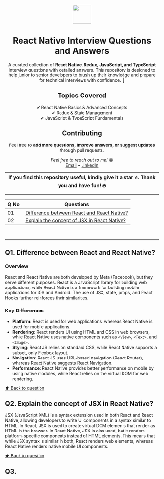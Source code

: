 <div align="center">

  <img height="60" src="https://img.icons8.com/color/256/react-native">
  <h1>React Native Interview Questions and Answers</h1>

<span>A curated collection of **React Native, Redux, JavaScript, and TypeScript** interview questions with detailed answers. This repository is designed to help junior to senior developers to brush up their knowledge and prepare for technical interviews with confidence. 🚀
</span>

## Topics Covered  
✔ React Native Basics & Advanced Concepts  
✔ Redux & State Management  
✔ JavaScript & TypeScript Fundamentals 

## Contributing 
Feel free to **add more questions, improve answers, or suggest updates** through pull requests.

<em>Feel free to reach out to me!</em> 😀 <br />
<a href="mailto:sauravkoduvalli@gmail.com">Email</a> • <a href="https://www.linkedin.com/in/sauravkoduvalli/">LinkedIn</a>

| If you find this repository useful, kindly give it a star ⭐. Thank you and have fun! 🔥 |
|---|
</div>

<hr />


| Q No. |  Questions       |
|-------|------------------|
| 01 | [Difference between React and React Native?](#q1-difference-between-react-and-react-native) |
| 02 | [Explain the concept of JSX in React Native?](#q2-explain-the-concept-of-jsx-in-react-native) |

<br />
<hr />

## Q1. Difference between React and React Native?

### Overview
React and React Native are both developed by Meta (Facebook), but they serve different purposes. React is a JavaScript library for building web applications, while React Native is a framework for building mobile applications for iOS and Android. The use of JSX, state, props, and React Hooks further reinforces their similarities.

### Key Differences
- **Platform**: React is used for web applications, whereas React Native is used for mobile applications.
- **Rendering**: React renders UI using HTML and CSS in web browsers, while React Native uses native components such as `<View>`, `<Text>`, and `<Image>`.
- **Styling**: React JS relies on standard CSS, while React Native supports a subset, only Flexbox layout.
- **Navigation**: React JS uses URL-based navigation (React Router), whereas React Native suggests React Navigation.
- **Performance**: React Native provides better performance on mobile by using native modules, while React relies on the virtual DOM for web rendering.

[⬆ Back to question](#q1-difference-between-react-and-react-native)

## Q2. Explain the concept of JSX in React Native?
JSX (JavaScript XML) is a syntax extension used in both React and React Native, allowing developers to write UI components in a syntax similar to HTML. In React, JSX is used to create virtual DOM elements that render as HTML in the browser. In React Native, JSX is also used, but it renders platform-specific components instead of HTML elements. This means that while JSX syntax is similar in both, React renders web elements, whereas React Native renders native mobile UI components.

[⬆ Back to question](#q2-jsx-in-react-and-react-native)

## Q3. 
